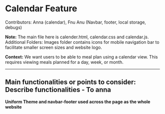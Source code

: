 # Calendar Feature
Contributors: Anna (calendar), Fnu Anu (Navbar, footer, local storage, debugs)

**Note:** The main file here is calender.html, calendar.css and calendar.js.
Additional Folders: Images folder contains icons for mobile navigation bar to 
facilitate smaller screen sizes and website logo. 

**Context:** We want users to be able to meal plan using a calendar view. 
This requires viewing meals planned for a day, week, or month.

---
**Main functionalities or points to consider:**
Describe functionalities - To anna
---

**Uniform Theme and navbar-footer used across the page as the whole website**
